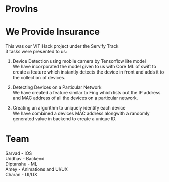 # ProvIns
# We Provide Insurance  
This was our VIT Hack project under the Servify Track  
3 tasks were presented to us:  

1. Device Detection using mobile camera by Tensorflow lite model  
We have incorporated the model given to us with Core ML of swift to create a feature which instantly detects the device in front and adds it to the collection of devices.  

2. Detecting Devices on a Particular Network  
We have created a feature similar to Fing which lists out the IP address and MAC address of all the devices on a particular network.  

3. Creating an algorithm to uniquely identify each device  
We have combined a devices MAC address alongwith a randomly generated value in backend to create a unique ID.

# Team
Sarvad - IOS  
Uddhav - Backend  
Diptanshu - ML  
Amey - Animations and UI/UX  
Charan - UI/UX  
